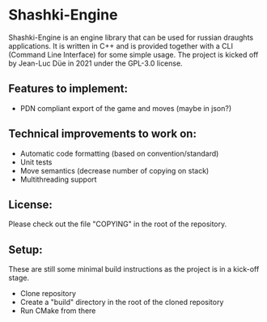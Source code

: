# Shashki-Engine #

Shashki-Engine is an engine library that can be used for russian draughts applications. It is written in C++ and is provided together with a CLI (Command Line Interface) for some simple usage. The project is kicked off by Jean-Luc Düe in 2021 under the GPL-3.0 license.

## Features to implement: ##

- PDN compliant export of the game and moves (maybe in json?)

## Technical improvements to work on: ##

- Automatic code formatting (based on convention/standard)
- Unit tests
- Move semantics (decrease number of copying on stack)
- Multithreading support

## License: ##

Please check out the file "COPYING" in the root of the repository.

## Setup: ##

These are still some minimal build instructions as the project is in a kick-off stage.

- Clone repository
- Create a "build" directory in the root of the cloned repository
- Run CMake from there
